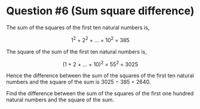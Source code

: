 Question #6 (Sum square difference)
====

The sum of the squares of the first ten natural numbers is,

<div style="text-align:center">1<sup>2</sup> + 2<sup>2</sup> + ... + 10<sup>2</sup> = 385</div>

The square of the sum of the first ten natural numbers is,
<div style="text-align:center">(1 + 2 + ... + 10)<sup>2</sup> = 55<sup>2</sup> = 3025</div>

Hence the difference between the sum of the squares of the first ten natural numbers and the square of the sum is 3025 &minus; 385 = 2640.

Find the difference between the sum of the squares of the first one hundred natural numbers and the square of the sum.
